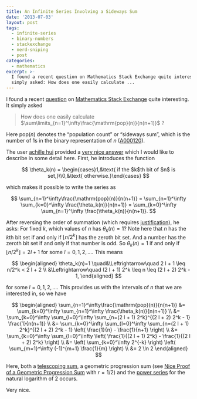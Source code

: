 ```yaml
---
title: An Infinite Series Involving a Sideways Sum
date: '2013-07-03'
layout: post
tags:
  - infinite-series
  - binary-numbers
  - stackexchange
  - nerd-sniping
  - post
categories:
  - mathematics
excerpt: >-
  I found a recent question on Mathematics Stack Exchange quite interesting. It
  simply asked: How does one easily calculate ...
---
```


I found a recent [question](http://math.stackexchange.com/questions/432250/how-does-one-easily-calculate-sum-limits-n-1-infty-frac-mathrmpopn) on [Mathematics Stack Exchange](http://math.stackexchange.com) quite interesting. It simply asked

> How does one easily calculate $\sum\limits_{n=1}^\infty\frac{\mathrm{pop}(n)}{n(n+1)}$ ?

Here $\mathrm{pop}(n)$ denotes the &#8220;population count&#8221; or &#8220;sideways sum&#8221;, which is the number of 1s in the binary representation of $n$ ([A000120](http://oeis.org/A000120)).<span></span>

The user [achille hui](http://math.stackexchange.com/users/59379/achille-hui) provided a [very nice answer](http://math.stackexchange.com/a/432336/2043) which I would like to describe in some detail here. First, he introduces the function

$$
\theta_k(n) = \begin{cases}1,&\text{ if the $k$th bit of $n$ is set,}\\0,&\text{ otherwise.}\end{cases}
$$

which makes it possible to write the series as

$$
\sum_{n=1}^\infty\frac{\mathrm{pop}(n)}{n(n+1)} = \sum_{n=1}^\infty \sum_{k=0}^\infty \frac{\theta_k(n)}{n(n+1)} = \sum_{k=0}^\infty \sum_{n=1}^\infty \frac{\theta_k(n)}{n(n+1)}.
$$

After reversing the order of summation (which requires [justification](http://www.math.ubc.ca/~feldman/m321/twosum.pdf)), he asks: For fixed $k$, which values of $n$ has $\theta_k(n)=1$? Note here that $n$ has the $k$th bit set if and only if $\lfloor n/2^k \rfloor$ has the zeroth bit set. And a number has the zeroth bit set if and only if that number is odd. So $\theta_k(n)=1$ if and only if $\lfloor n/2^k \rfloor = 2 l + 1$ for some $l = 0, 1, 2, \ldots$. This means

$$
\begin{aligned} \theta_k(n)=1 \quad&\Leftrightarrow\quad 2 l + 1 \leq n/2^k < 2 l + 2 \\ &\Leftrightarrow\quad (2 l + 1) 2^k \leq n \leq (2 l + 2) 2^k - 1, \end{aligned}
$$

for some $l = 0, 1, 2, \ldots$. This provides us with the intervals of $n$ that we are interested in, so we have

$$
\begin{aligned} \sum_{n=1}^\infty\frac{\mathrm{pop}(n)}{n(n+1)} &= \sum_{k=0}^\infty \sum_{n=1}^\infty \frac{\theta_k(n)}{n(n+1)} \\ &= \sum_{k=0}^\infty \sum_{l=0}^\infty \sum_{n=(2 l + 1) 2^k}^{(2 l + 2) 2^k - 1} \frac{1}{n(n+1)} \\ &= \sum_{k=0}^\infty \sum_{l=0}^\infty \sum_{n=(2 l + 1) 2^k}^{(2 l + 2) 2^k - 1} \left( \frac{1}{n} - \frac{1}{n+1} \right) \\ &= \sum_{k=0}^\infty \sum_{l=0}^\infty \left( \frac{1}{(2 l + 1) 2^k} - \frac{1}{(2 l + 2) 2^k} \right) \\ &= \left( \sum_{k=0}^\infty 2^{-k} \right) \left( \sum_{m=1}^\infty (-1)^{m+1} \frac{1}{m} \right) \\ &= 2 \ln 2 \end{aligned}
$$

Here, both a [telescoping sum](http://en.wikipedia.org/wiki/Telescoping_series), a geometric progression sum (see [Nice Proof of a Geometric Progression Sum](/blog/2008/10/nice-geometric-progression-proof) with $r=1/2$) and the [power series](https://en.wikipedia.org/wiki/Taylor_series#List_of_Maclaurin_series_of_some_common_functions) for the natural logarithm of 2 occurs.

Very nice.
